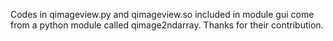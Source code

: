 Codes in qimageview.py and qimageview.so included in module gui come from a python module called qimage2ndarray.
Thanks for their contribution.
